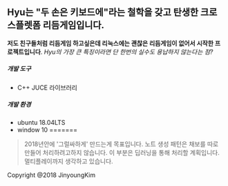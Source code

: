## Hyu는 "두 손은 키보드에"라는 철학을 갖고 탄생한 크로스플렛폼 리듬게임입니다.

**저도 친구들처럼 리듬게임 하고싶은데 리눅스에는 괜찮은 리듬게임이 없어서 시작한 프로젝트입니다**.
_Hyu의 가장 큰 특징이라면 단 한번의 실수도 용납하지 않는다는 점?_

##### 개발 도구
* C++ JUCE 라이브러리
##### 개발 환경
* ubuntu 18.04LTS
* window 10
=======
> 2018년안에  '그럴싸하게' 만드는게 목표입니다.
노트 생성 패턴은 채보를 따로 만들어 처리하려고하지 않습니다. 이 부분은 딥러닝을 통해 처리할 계획입니다.
멀티플레이까지 생각하고 있습니다.

Copyright @2018 JinyoungKim
